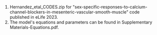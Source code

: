 
1. Hernandez_etal_CODES.zip for "sex-specific-responses-to-calcium-channel-blockers-in-mesenteric-vascular-smooth-muscle" code published in eLife 2023.
2. The model's equations and parameters can be found in Supplementary Materials-Equations.pdf.
   
